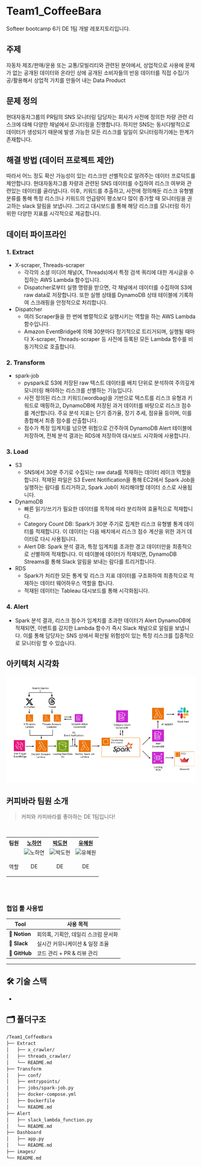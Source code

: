 # Team1_CoffeeBara
Softeer bootcamp 6기 DE 1팀 개발 레포지토리입니다.

## 주제
자동차 제조/판매/운용 또는 교통/모빌리티와 관련된 분야에서, 상업적으로 사용에 문제가 없는 공개된 데이터와 온라인 상에 공개된 소비자들의 반응 데이터를 직접 수집/가공/활용해서 상업적 가치를 만들어 내는 Data Product

## 문제 정의
현대자동차그룹의 PR팀의 SNS 모니터링 담당자는 회사가 사전에 정의한 차량 관련 리스크에 대해 다양한 채널에서 모니터링을 진행합니다. 하지만 SNS는 동시다발적으로 데이터가 생성되기 때문에 발생 가능한 모든 리스크를 일일이 모니터링하기에는 한계가 존재합니다.

## 해결 방법 (데이터 프로젝트 제안)
따라서 어느 정도 확산 가능성이 있는 리스크만 선별적으로 알려주는 데이터 프로덕트를 제안합니다. 현대자동차그룹 차량과 관련된 SNS 데이터를 수집하여 리스크 여부와 관련있는 데이터를 골라냅니다. 이후, 키워드를 추출하고, 사전에 정의해둔 리스크 유형별 분류를 통해 특정 리스크나 키워드의 언급량이 평소보다 많이 증가할 때 모니터링을 권고하는 slack 알림을 보냅니다. 그리고 대시보드를 통해 해당 리스크를 모니터링 하기 위한 다양한 지표를 시각적으로 제공합니다.


## 데이터 파이프라인
### 1. Extract
- X-scraper, Threads-scraper
    - 각각의 소셜 미디어 채널(X, Threads)에서 특정 검색 쿼리에 대한 게시글을 수집하는 AWS Lambda 함수입니다.
    - Dispatcher로부터 실행 명령을 받으면, 각 채널에서 데이터를 수집하여 S3에 raw data로 저장합니다. 또한 실행 상태를 DynamoDB 상태 테이블에 기록하여 스크래핑을 안정적으로 처리합니다.
- Dispatcher
    - 여러 Scraper들을 한 번에 병렬적으로 실행시키는 역할을 하는 AWS Lambda 함수입니다.
    - Amazon EventBridge에 의해 30분마다 정기적으로 트리거되며, 실행될 때마다 X-scraper, Threads-scraper 등 사전에 등록된 모든 Lambda 함수를 비동기적으로 호출합니다.
### 2. Transform
- spark-job
    - pyspark로 S3에 저장된 raw 텍스트 데이터를 배치 단위로 분석하여 주의깊게 모니터링 해야하는 리스크를 선별하는 기능입니다.
    - 사전 정의된 리스크 키워드(wordbag)을 기반으로 텍스트를 리스크 유형과 키워드로 매핑하고, DynamoDB에 저장된 과거 데이터를 바탕으로 리스크 점수를 계산합니다. 주요 분석 지표는 단기 증가율, 장기 추세, 점유율 등이며, 이를 종합해서 최종 점수를 산출합니다.
    - 점수가 특정 임계치를 넘으면 위험으로 간주하여 DynamoDB Alert 테이블에 저장하며, 전체 분석 결과는 RDS에 저장하여 대시보드 시각화에 사용합니다.
### 3. Load
- S3
    - SNS에서 30분 주기로 수집되는 raw data를 적재하는 데이터 레이크 역할을 합니다. 적재된 파일은 S3 Event Notification을 통해 EC2에서 Spark Job을 실행하는 람다를 트리거하고, Spark Job이 처리해야할 데이터 소스로 사용됩니다.
- DynamoDB
    - 빠른 읽기/쓰기가 필요한 데이터를 목적에 따라 분리하여 효율적으로 적재합니다.
    - Category Count DB: Spark가 30분 주기로 집계한 리스크 유형별 통계 데이터를 적재합니다. 이 데이터는 다음 배치에서 리스크 점수 계산을 위한 과거 데이터로 다시 사용됩니다.
    - Alert DB: Spark 분석 결과, 특정 임계치를 초과한 경고 데이터만을 최종적으로 선별하여 적재합니다. 이 테이블에 데이터가 적재되면, DynamoDB Streams를 통해 Slack 알림을 보내는 람다를 트리거합니다.
- RDS
    - Spark가 처리한 모든 통계 및 리스크 지표 데이터를 구조화하여 최종적으로 적재하는 데이터 웨어하우스 역할을 합니다.
    - 적재된 데이터는 Tableau 대시보드를 통해 시각화됩니다.

### 4. Alert
- Spark 분석 결과, 리스크 점수가 임계치를 초과한 데이터가 Alert DynamoDB에 적재되면, 이벤트를 감지한 Lambda 함수가 즉시 Slack 채널으로 알림을 보냅니다. 이를 통해 담당자는 SNS 상에서 확산될 위험성이 있는 특정 리스크를 집중적으로 모니터링 할 수 있습니다.

## 아키텍처 시각화
![프로젝트 아키텍처](./images/softeer-6th-de-team1-architecture.png)


## 커피바라 팀원 소개

> 커피와 카피바라를 좋아하는 DE 1팀입니다!

<br/>

<div align="center">
<table>
<th>팀원</th>
    <th><a href="https://github.com/nohhha">노하연</a></th>
	<th><a href="https://github.com/ManRaccoon">박도현</a></th>
    <th><a href="https://github.com/mariahwy">유혜원</a></th>
    <tr>
    <td>  </td>
    	<td>
        <img width="160" height="160" alt="노하연" src="https://github.com/user-attachments/assets/5882e407-2c85-4d22-9e36-16eb89b940fa" />
      </td>
    	<td>
        <img width="160" height="160" alt="박도현" src="https://github.com/user-attachments/assets/d92155e2-7976-4cf0-b0c9-3e833aa94b9d" />
     </td>
      <td>
        <img width="160" height="160" alt="유혜원" src="https://github.com/user-attachments/assets/d07c2440-5249-4ada-bb52-0bed83408455" />
      </td>
    </tr>
    <tr>
	<td> 역할 </td>
	<td>
		<p align="center">DE</p>
	</td>
	<td>
		<p align="center">DE</p>
	</td>
	<td>
		<p align="center">DE</p>
	</td>
    </tr>
  </table>
</div>
<br />
<br />


### 협업 툴 사용법

| Tool | 사용 목적 |
|------|-----------|
| 🧠 **Notion** | 회의록, 기획안, 데일리 스크럼 문서화 |
| 💬 **Slack** | 실시간 커뮤니케이션 & 일정 조율 |
| 🐙 **GitHub** | 코드 관리 + PR & 리뷰 관리 |

---

## 🛠️ 기술 스택
- 

## 🗂️ 폴더구조
```md
/Team1_CoffeeBara
├── Extract
│   ├── x_crawler/
│   ├── threads_crawler/
│   └── README.md
├── Transform
│   ├── conf/
│   ├── entrypoints/
│   ├── jobs/spark-job.py
│   ├── docker-compose.yml
│   ├── Dockerfile
│   └── README.md
├── Alert
│   ├── slack_lambda_function.py
│   └── README.md	
├── Dashboard
│   ├── app.py
│   └── README.md
├── images/
└── README.md

```
